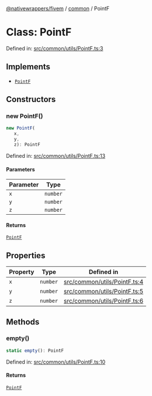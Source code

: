 [@nativewrappers/fivem](../../README.md) / [common](../README.md) / PointF

# Class: PointF

Defined in: [src/common/utils/PointF.ts:3](https://github.com/nativewrappers/nativewrappers/blob/84be26c83fecd998aefe2c41198ac733aa3abad7/src/common/utils/PointF.ts#L3)

## Implements

- [`PointF`](PointF.md)

## Constructors

### new PointF()

```ts
new PointF(
   x, 
   y, 
   z): PointF
```

Defined in: [src/common/utils/PointF.ts:13](https://github.com/nativewrappers/nativewrappers/blob/84be26c83fecd998aefe2c41198ac733aa3abad7/src/common/utils/PointF.ts#L13)

#### Parameters

| Parameter | Type |
| ------ | ------ |
| `x` | `number` |
| `y` | `number` |
| `z` | `number` |

#### Returns

[`PointF`](PointF.md)

## Properties

| Property | Type | Defined in |
| ------ | ------ | ------ |
| <a id="x-1"></a> `x` | `number` | [src/common/utils/PointF.ts:4](https://github.com/nativewrappers/nativewrappers/blob/84be26c83fecd998aefe2c41198ac733aa3abad7/src/common/utils/PointF.ts#L4) |
| <a id="y-1"></a> `y` | `number` | [src/common/utils/PointF.ts:5](https://github.com/nativewrappers/nativewrappers/blob/84be26c83fecd998aefe2c41198ac733aa3abad7/src/common/utils/PointF.ts#L5) |
| <a id="z-1"></a> `z` | `number` | [src/common/utils/PointF.ts:6](https://github.com/nativewrappers/nativewrappers/blob/84be26c83fecd998aefe2c41198ac733aa3abad7/src/common/utils/PointF.ts#L6) |

## Methods

### empty()

```ts
static empty(): PointF
```

Defined in: [src/common/utils/PointF.ts:10](https://github.com/nativewrappers/nativewrappers/blob/84be26c83fecd998aefe2c41198ac733aa3abad7/src/common/utils/PointF.ts#L10)

#### Returns

[`PointF`](PointF.md)
